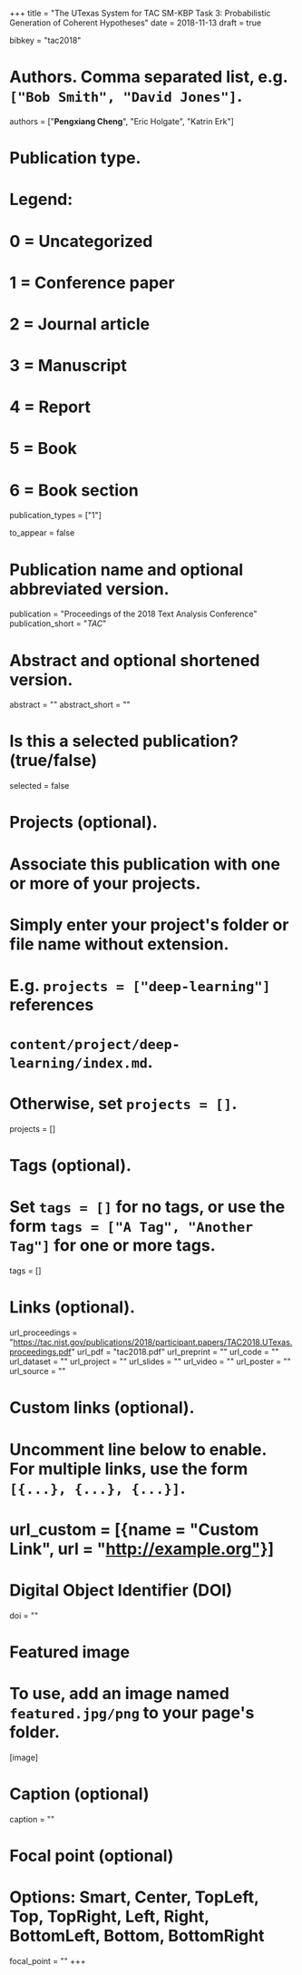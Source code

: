 +++
title = "The UTexas System for TAC SM-KBP Task 3: Probabilistic Generation of Coherent Hypotheses"
date = 2018-11-13
draft = true 

bibkey = "tac2018"

# Authors. Comma separated list, e.g. `["Bob Smith", "David Jones"]`.
authors = ["**Pengxiang Cheng**", "Eric Holgate", "Katrin Erk"]

# Publication type.
# Legend:
# 0 = Uncategorized
# 1 = Conference paper
# 2 = Journal article
# 3 = Manuscript
# 4 = Report
# 5 = Book
# 6 = Book section
publication_types = ["1"]

to_appear = false

# Publication name and optional abbreviated version.
publication = "Proceedings of the 2018 Text Analysis Conference"
publication_short = "*TAC*"

# Abstract and optional shortened version.
abstract = ""
abstract_short = ""

# Is this a selected publication? (true/false)
selected = false

# Projects (optional).
#   Associate this publication with one or more of your projects.
#   Simply enter your project's folder or file name without extension.
#   E.g. `projects = ["deep-learning"]` references 
#   `content/project/deep-learning/index.md`.
#   Otherwise, set `projects = []`.
projects = []

# Tags (optional).
#   Set `tags = []` for no tags, or use the form `tags = ["A Tag", "Another Tag"]` for one or more tags.
tags = []

# Links (optional).
url_proceedings = "https://tac.nist.gov/publications/2018/participant.papers/TAC2018.UTexas.proceedings.pdf"
url_pdf = "tac2018.pdf"
url_preprint = ""
url_code = ""
url_dataset = ""
url_project = ""
url_slides = ""
url_video = ""
url_poster = ""
url_source = ""

# Custom links (optional).
#   Uncomment line below to enable. For multiple links, use the form `[{...}, {...}, {...}]`.
# url_custom = [{name = "Custom Link", url = "http://example.org"}]

# Digital Object Identifier (DOI)
doi = ""

# Featured image
# To use, add an image named `featured.jpg/png` to your page's folder. 
[image]
  # Caption (optional)
  caption = ""

  # Focal point (optional)
  # Options: Smart, Center, TopLeft, Top, TopRight, Left, Right, BottomLeft, Bottom, BottomRight
  focal_point = ""
+++
